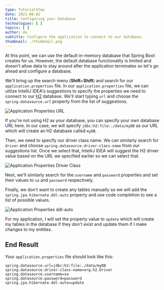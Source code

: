 ```yaml
---
type: TutorialStep
date: 2021-06-02
title: Configuring your Database
technologies: [ ]
topics: [ ]
author: da
subtitle: Configure the application to connect to our database.
thumbnail: ./thumbnail.png
---
```


At this point, we can use the default in-memory database that Spring Boot creates for us. However, the default database functionality is limited and doesn't allow data to stay around after the application terminates so let's go ahead and configure a database.

We'll bring up the search menu (**Shift**+**Shift**) and search for our `application.properties` file. In our `application.properties` file, we can utilize IntelliJ IDEA's suggestions to specify the properties we need to connect to our [H2](https://www.h2database.com/html/main.html) database. We'll start typing `url` and choose the `spring.datasource.url` property from the list of suggestions.

![Application Properties URL](./ApplicationProperties.png)

If you're not using H2 as your database, you can specify your own database URL here. In our case, we will specify `jdbc:h2:file:./data/myDB` as our URL which will create an H2 database called `myDB`.

Then, we need to specify our driver class name. We can similarly search for `driver` and choose `spring.datasource.driver-class-name` from our suggestions list. Once we select that, IntelliJ IDEA will suggest the H2 driver value based on the URL we specified earlier so we can select that.

![Application Properties Driver Class](./ApplicationPropertiesDriverClass.png)

Next, we'll similarly search for the `username` and `password` properties and set their values to `sa` and `password` respectively.

Finally, we don't want to create any tables manually so we will add the `spring.jpa.hibernate.ddl-auto` property and use code completion to see a list of possible values.

![Application Properties ddl-auto](./ApplicationPropertiesDDLAuto.png)

For my application, I will set the property value to `update` which will create my tables in the database if they don't exist and update them if I make changes to my entities.

## End Result

Your `application.properties` file should look like this:

```
spring.datasource.url=jdbc:h2:file:./data/myDB
spring.datasource.driver-class-name=org.h2.Driver
spring.datasource.username=sa
spring.datasource.password=password
spring.jpa.hibernate.ddl-auto=update
```